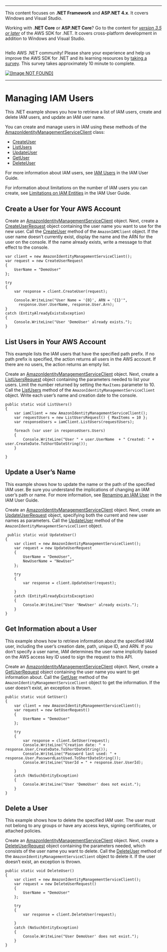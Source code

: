 --------

This content focuses on **\.NET Framework** and **ASP\.NET 4\.x**\. It covers Windows and Visual Studio\.

Working with **\.NET Core** or **ASP\.NET Core**? Go to the content for *[version 3\.5 or later](https://docs.aws.amazon.com/sdk-for-net/latest/developer-guide/welcome.html)* of the AWS SDK for \.NET\. It covers cross\-platform development in addition to Windows and Visual Studio\.

## <a name="w8aab3b5"></a>

Hello AWS \.NET community\! Please share your experience and help us improve the AWS SDK for \.NET and its learning resources by [taking a survey](https://amazonmr.au1.qualtrics.com/jfe/form/SV_bqfQLfZ5nhFUiV0)\. This survey takes approximately 10 minute to complete\.

 [ ![\[Image NOT FOUND\]](http://docs.aws.amazon.com/sdk-for-net/v3/developer-guide/images/SurveyButton.png) ](https://amazonmr.au1.qualtrics.com/jfe/form/SV_bqfQLfZ5nhFUiV0)

--------

# Managing IAM Users<a name="iam-examples-managing-users"></a>

This \.NET example shows you how to retrieve a list of IAM users, create and delete IAM users, and update an IAM user name\.

You can create and manage users in IAM using these methods of the [AmazonIdentityManagementServiceClient](https://docs.aws.amazon.com/sdkfornet/v3/apidocs/items/IAM/TIAMServiceClient.html) class:
+  [CreateUser](https://docs.aws.amazon.com/sdkfornet/v3/apidocs/items/IAM/MIAMServiceCreateUserCreateUserRequest.html) 
+  [ListUsers](https://docs.aws.amazon.com/sdkfornet/v3/apidocs/items/IAM/MIAMServiceListUsersListUsersRequest.html) 
+  [UpdateUser](https://docs.aws.amazon.com/sdkfornet/v3/apidocs/items/IAM/MIAMServiceUpdateUserUpdateUserRequest.html) 
+  [GetUser](https://docs.aws.amazon.com/sdkfornet/v3/apidocs/items/IAM/MIAMServiceGetUserGetUserRequest.html) 
+  [DeleteUser](https://docs.aws.amazon.com/sdkfornet/v3/apidocs/items/IAM/MIAMServiceDeleteUserDeleteUserRequest.html) 

For more information about IAM users, see [IAM Users](https://docs.aws.amazon.com/IAM/latest/UserGuide/id_users.html) in the IAM User Guide\.

For information about limitations on the number of IAM users you can create, see [Limitations on IAM Entities](https://docs.aws.amazon.com/IAM/latest/UserGuide/iam-limits.html.html) in the IAM User Guide\.

## Create a User for Your AWS Account<a name="create-a-user-for-your-aws-account"></a>

Create an [AmazonIdentityManagementServiceClient](https://docs.aws.amazon.com/sdkfornet/v3/apidocs/items/IAM/TIAMServiceClient.html) object\. Next, create a [CreateUserRequest](https://docs.aws.amazon.com/sdkfornet/v3/apidocs/items/IAM/TCreateUserRequest.html) object containing the user name you want to use for the new user\. Call the [CreateUser](https://docs.aws.amazon.com/sdkfornet/v3/apidocs/items/IAM/MIAMServiceCreateUserCreateUserRequest.html) method of the `AmazonIAMClient` object\. If the user name doesn’t currently exist, display the name and the ARN for the user on the console\. If the name already exists, write a message to that effect to the console\.

```
var client = new AmazonIdentityManagementServiceClient();
var request = new CreateUserRequest
{
    UserName = "DemoUser"
};

try
{
    var response = client.CreateUser(request);

    Console.WriteLine("User Name = '{0}', ARN = '{1}'",
      response.User.UserName, response.User.Arn);
}
catch (EntityAlreadyExistsException)
{
    Console.WriteLine("User 'DemoUser' already exists.");
}
```

## List Users in Your AWS Account<a name="list-users-in-your-aws-account"></a>

This example lists the IAM users that have the specified path prefix\. If no path prefix is specified, the action returns all users in the AWS account\. If there are no users, the action returns an empty list\.

Create an [AmazonIdentityManagementServiceClient](https://docs.aws.amazon.com/sdkfornet/v3/apidocs/items/IAM/TIAMServiceClient.html) object\. Next, create a [ListUsersRequest](https://docs.aws.amazon.com/sdkfornet/v3/apidocs/items/IAM/TListUsersRequest.html) object containing the parameters needed to list your users\. Limit the number returned by setting the `MaxItems` parameter to 10\. Call the [ListUsers](https://docs.aws.amazon.com/sdkfornet/v3/apidocs/items/IAM/MIAMServiceListUsersListUsersRequest.html) method of the `AmazonIdentityManagementServiceClient` object\. Write each user’s name and creation date to the console\.

```
public static void ListUsers()
{
    var iamClient = new AmazonIdentityManagementServiceClient();
    var requestUsers = new ListUsersRequest() { MaxItems = 10 };
    var responseUsers = iamClient.ListUsers(requestUsers);

    foreach (var user in responseUsers.Users)
    {
        Console.WriteLine("User " + user.UserName  + " Created: " + user.CreateDate.ToShortDateString());
    }

}
```

## Update a User’s Name<a name="update-a-user-s-name"></a>

This example shows how to update the name or the path of the specified IAM user\. Be sure you understand the implications of changing an IAM user’s path or name\. For more information, see [Renaming an IAM User](https://docs.aws.amazon.com/IAM/latest/UserGuide/id_users_renaming.html) in the IAM User Guide\.

Create an [AmazonIdentityManagementServiceClient](https://docs.aws.amazon.com/sdkfornet/v3/apidocs/items/IAM/TIAMServiceClient.html) object\. Next, create an [UpdateUserRequest](https://docs.aws.amazon.com/sdkfornet/v3/apidocs/items/IAM/TUpdateUserRequest.html) object, specifying both the current and new user names as parameters\. Call the [UpdateUser](https://docs.aws.amazon.com/sdkfornet/v3/apidocs/items/IAM/MIAMServiceUpdateUserUpdateUserRequest.html) method of the `AmazonIdentityManagementServiceClient` object\.

```
 public static void UpdateUser()
{
    var client = new AmazonIdentityManagementServiceClient();
    var request = new UpdateUserRequest
    {
        UserName = "DemoUser",
        NewUserName = "NewUser"
    };

    try
    {
        var response = client.UpdateUser(request);

    }
    catch (EntityAlreadyExistsException)
    {
        Console.WriteLine("User 'NewUser' already exists.");
    }
}
```

## Get Information about a User<a name="get-information-about-a-user"></a>

This example shows how to retrieve information about the specified IAM user, including the user’s creation date, path, unique ID, and ARN\. If you don’t specify a user name, IAM determines the user name implicitly based on the AWS access key ID used to sign the request to this API\.

Create an [AmazonIdentityManagementServiceClient](https://docs.aws.amazon.com/sdkfornet/v3/apidocs/items/IAM/TIAMServiceClient.html) object\. Next, create a [GetUserRequest](https://docs.aws.amazon.com/sdkfornet/v3/apidocs/items/IAM/TGetUserRequest.html) object containing the user name you want to get information about\. Call the [GetUser](https://docs.aws.amazon.com/sdkfornet/v3/apidocs/items/IAM/MIAMServiceGetUserGetUserRequest.html) method of the `AmazonIdentityManagementServiceClient` object to get the information\. If the user doesn’t exist, an exception is thrown\.

```
public static void GetUser()
{
    var client = new AmazonIdentityManagementServiceClient();
    var request = new GetUserRequest()
    {
        UserName = "DemoUser"
    };

    try
    {
        var response = client.GetUser(request);
        Console.WriteLine("Creation date: " + response.User.CreateDate.ToShortDateString());
        Console.WriteLine("Password last used: " + response.User.PasswordLastUsed.ToShortDateString());
        Console.WriteLine("UserId = " + response.User.UserId);

    }
    catch (NoSuchEntityException)
    {
        Console.WriteLine("User 'DemoUser' does not exist.");
    }
}
```

## Delete a User<a name="delete-a-user"></a>

This example shows how to delete the specified IAM user\. The user must not belong to any groups or have any access keys, signing certificates, or attached policies\.

Create an [AmazonIdentityManagementServiceClient](https://docs.aws.amazon.com/sdkfornet/v3/apidocs/items/IAM/TIAMServiceClient.html) object\. Next, create a [DeleteUserRequest](https://docs.aws.amazon.com/sdkfornet/v3/apidocs/items/IAM/TDeleteUserRequest.html) object containing the parameters needed, which consists of the user name you want to delete\. Call the [DeleteUser](https://docs.aws.amazon.com/sdkfornet/v3/apidocs/items/IAM/MIAMServiceDeleteUserDeleteUserRequest.html) method of the `AmazonIdentityManagementServiceClient` object to delete it\. If the user doesn’t exist, an exception is thrown\.

```
public static void DeleteUser()
{
    var client = new AmazonIdentityManagementServiceClient();
    var request = new DeleteUserRequest()
    {
        UserName = "DemoUser"
    };

    try
    {
        var response = client.DeleteUser(request);

    }
    catch (NoSuchEntityException)
    {
        Console.WriteLine("User DemoUser' does not exist.");
    }
}
```